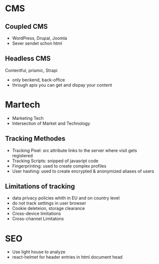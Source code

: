 # CMS

## Coupled CMS
- WordPress, Drupal, Joomla
- Sever sendet schon html

## Headless CMS
Contentful, prismic, Strapi
- only beckend, back-office
- through apis you can get and dispay your content

# Martech
- Marketing Tech
- Intersection of Market and Technology

## Tracking Methodes
- Tracking Pixel: src attribute links to the server where visit gets registered
- Tracking Scripts: snipped of javasript code
- Fingerprinting: used to create complex profiles
- User hashing: used to create encrypted & anonymized aliases of users

## Limitations of tracking

- data privacy policies whith in EU and on country level
- do not track settings in user browser
- Cookie deleteion, storage clearance
- Cross-device limitations
- Cross-channel Limitatons

 # SEO

 - Use light house to analyze
 - react-helmet for header entries in html document head
 
